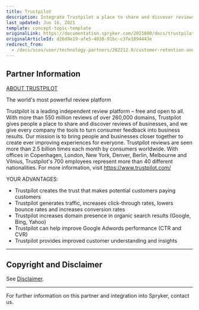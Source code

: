```yaml
---
title: Trustpilot
description: Integrate Trustpilot a place to share and discover reviews of businesses, and give companies the tools to turn feedback into business results
last_updated: Jun 16, 2021
template: concept-topic-template
originalLink: https://documentation.spryker.com/2021080/docs/trustpilot
originalArticleId: d26d9e19-afe5-4838-91bc-c3fe1894443e
redirect_from:
  - /docs/scos/user/technology-partners/202212.0/customer-retention-and-loyalty/trustpilot.html  
---
```


## Partner Information

[ABOUT TRUSTPILOT](https://de.business.trustpilot.com/)

The world's most powerful review platform

Trustpilot is a leading independent review platform – free and open to all. With more than 550 million reviews of over 260,000 domains, Trustpilot gives people a place to share and discover reviews of businesses, and we give every company the tools to turn consumer feedback into business results. Our mission is to bring people and businesses closer together to create ever improving experiences for everyone. Trustpilot reviews are seen more than 2.5 billion times each month by consumers worldwide. With offices in Copenhagen, London, New York, Denver, Berlin, Melbourne and Vilnius, Trustpilot's 700 employees represent more than 40 different nationalities. For more information, visit https://www.trustpilot.com/

YOUR ADVANTAGES:

* Trustpilot creates the trust that makes potential customers paying customers
* Trustpilot generates traffic, increases click-through rates, lowers bounce rates and increases conversion rates
* Trustpilot increases domain presence in organic search results (Google, Bing, Yahoo)
* Trustpilot can help improve Google Adwords performance (CTR and CVR)
* Trustpilot provides improved customer understanding and insights

---

## Copyright and Disclaimer

See [Disclaimer](https://github.com/spryker/spryker-documentation).

---
For further information on this partner and integration into Spryker,  contact us.

<div class="hubspot-form js-hubspot-form" data-portal-id="2770802" data-form-id="163e11fb-e833-4638-86ae-a2ca4b929a41" id="hubspot-1"></div>
